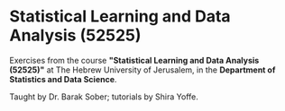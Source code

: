 # Statistical Learning and Data Analysis (52525)

Exercises from the course **"Statistical Learning and Data Analysis (52525)"** at The Hebrew University of Jerusalem, in the **Department of Statistics and Data Science**.

Taught by Dr. Barak Sober; tutorials by Shira Yoffe.
